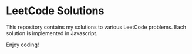 # LeetCode Solutions

This repository contains my solutions to various LeetCode problems. Each solution is implemented in Javascript.

Enjoy coding!